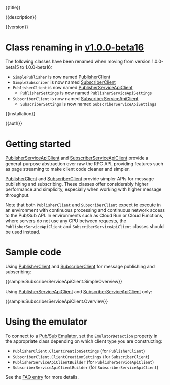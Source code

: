 {{title}}

{{description}}

{{version}}

# Class renaming in [v1.0.0-beta16](https://www.nuget.org/packages/Google.Cloud.PubSub.V1/1.0.0-beta16)

The following classes have been renamed when moving from version 1.0.0-beta15 to 1.0.0-beta16:

* `SimplePublisher` is now named [PublisherClient](obj/api/Google.Cloud.PubSub.V1.PublisherClient.yml)
* `SimpleSubscriber` is now named [SubscriberClient](obj/api/Google.Cloud.PubSub.V1.SubscriberClient.yml)
* `PublisherClient` is now named [PublisherServiceApiClient](obj/api/Google.Cloud.PubSub.V1.PublisherServiceApiClient.yml)
  * `PublisherSettings` is now named `PublisherServiceApiSettings`
* `SubscriberClient` is now named [SubscriberServiceApiClient](obj/api/Google.Cloud.PubSub.V1.SubscriberServiceApiClient.yml)
  * `SubscriberSettings` is now named `SubscriberServiceApiSettings`

{{installation}}

{{auth}}

# Getting started

[PublisherServiceApiClient](obj/api/Google.Cloud.PubSub.V1.PublisherServiceApiClient.yml) and
[SubscriberServiceApiClient](obj/api/Google.Cloud.PubSub.V1.SubscriberServiceApiClient.yml)
provide a general-purpose abstraction over raw the RPC API, providing
features such as page streaming to make client code cleaner and
simpler.

[PublisherClient](obj/api/Google.Cloud.PubSub.V1.PublisherClient.yml) and [SubscriberClient](obj/api/Google.Cloud.PubSub.V1.SubscriberClient.yml) provide simpler APIs for message publishing and subscribing. These classes offer considerably higher performance and simplicity, especially when working with higher message throughput.

Note that both `PublisherClient` and `SubscriberClient` expect to
execute in an environment with continuous processing and continuous
network access to the Pub/Sub API. In environments such as Cloud Run
or Cloud Functions, where servers do not use any CPU between requests,
the `PublisherServiceApiClient` and `SubscriberServiceApiClient` classes
should be used instead.

# Sample code

Using [PublisherClient](obj/api/Google.Cloud.PubSub.V1.PublisherClient.yml) and [SubscriberClient](obj/api/Google.Cloud.PubSub.V1.SubscriberClient.yml) for message publishing and subscribing:

{{sample:SubscriberServiceApiClient.SimpleOverview}}

Using [PublisherServiceApiClient](obj/api/Google.Cloud.PubSub.V1.PublisherServiceApiClient.yml) and
[SubscriberServiceApiClient](obj/api/Google.Cloud.PubSub.V1.SubscriberServiceApiClient.yml) only:

{{sample:SubscriberServiceApiClient.Overview}}

# Using the emulator

To connect to a [Pub/Sub
Emulator](https://cloud.google.com/pubsub/docs/emulator), set the
`EmulatorDetection` property in the appropriate class depending on
which client type you are constructing:

- `PublisherClient.ClientCreationSettings` (for `PublisherClient`)
- `SubscriberClient.ClientCreationSettings` (for `SubscriberClient`)
- `PublisherServiceApiClientBuilder` (for `PublisherServiceApiClient`)
- `SubscriberServiceApiClientBuilder` (for `SubscriberServiceApiClient`)

See the [FAQ
entry](https://googleapis.github.io/google-cloud-dotnet/docs/faq.html#how-can-i-use-emulators)
for more details.
